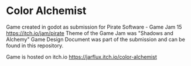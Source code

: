 # Color Alchemist

Game created in godot as submission for Pirate Software - Game Jam 15 https://itch.io/jam/pirate
Theme of the Game Jam was "Shadows and Alchemy"
Game Design Document was part of the submission and can be found in this repository.

Game is hosted on itch.io https://jarflux.itch.io/color-alchemist
